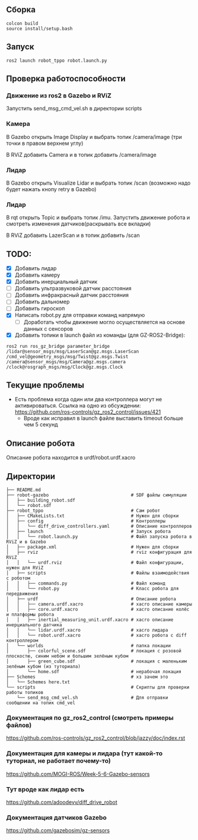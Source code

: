 ## Сборка
```
colcon build
source install/setup.bash
```
## Запуск
```
ros2 launch robot_tppo robot.launch.py
```
## Проверка работоспособности
### Движение из ros2 в Gazebo и RViZ
Запустить send_msg_cmd_vel.sh в директории scripts
### Камера
В Gazebo открыть Image Display и выбрать топик /camera/image (три точки в правом верхнем углу)

В RViZ добавить Camera и в топик добавить /camera/image 
### Лидар
В Gazebo открыть Visualize Lidar и выбрать топик /scan (возможно надо будет нажать кнопу retry в Gazebo)
### Лидар
В rqt открыть Topic и выбрать топик /imu. Запустить движение робота и смотреть изменения датчиков(раскрывать все вкладки)

В RViZ добавить LazerScan и в топик добавить /scan 
## TODO:
- [x] Добавить лидар
- [x] Добавить камеру
- [x] Добавить инерциальный датчик
- [ ] Добавить ультразвуковой датчик расстояния
- [ ] Добавить инфракрасный датчик расстояния
- [ ] Добавить дальномер
- [ ] Добавить гироскоп
- [x] Написать robot.py для отправки команд напрямую
    - [ ] Доработать чтобы движение могло осуществляется на основе данных с сенсоров
- [x] Добавить топики в launch файл из команды (для GZ-ROS2-Bridge):
```shell
ros2 run ros_gz_bridge parameter_bridge
/lidar@sensor_msgs/msg/LaserScan@gz.msgs.LaserScan
/cmd_vel@geometry_msgs/msg/Twist@gz.msgs.Twist
/camera@sensor_msgs/msg/Camera@gz.msgs.camera
/clock@rosgraph_msgs/msg/Clock@gz.msgs.Clock
```
## Текущие проблемы
- Есть проблема когда один или два контроллера могут не активироваться. Ссылка на одно из обсуждении: https://github.com/ros-controls/gz_ros2_control/issues/421
    - Вроде как исправил в launch файле выставить timeout больше чем 5 секунд
## Описание робота 
Описание робота находится в urdf/robot.urdf.xacro
## Директории
```shell
├── README.md                            
├── robot-gazebo                               # SDF файлы симуляции
│   ├── building_robot.sdf
│   └── robot.sdf
├── robot_tppo                                 # Сам робот
│   ├── CMakeLists.txt                         # Нужен для сборки
│   ├── config                                 # Контроллеры
│   │   └── diff_drive_controllers.yaml        # Описание контроллеров
│   ├── launch                                 # Запуск робота
│   │   └── robot.launch.py                    # Файл запуска робота в RViZ и в Gazebo
│   ├── package.xml                            # Нужен для сборки
│   ├── rviz                                   # rviz конфигурация для RViZ
│   │   └── urdf.rviz                          # Файл конфигурации, нужен для RViZ
│   ├── scripts                                # Файлы взаимодействия с роботом
│   │   ├── commands.py                        # Файл команд
│   │   └── robot.py                           # Класс робота для передвижения
│   ├── urdf                                   # Описание робота 
│   │   ├── camera.urdf.xacro                  # xacro описание камеры 
│   │   ├── core.urdf.xacro                    # xacro описание колёс и платформы робота
│   │   ├── inertial_measuring_unit.urdf.xacro # xacro описание инерциального датчика
│   │   └── lidar.urdf.xacro                   # xacro лидара 
│   │   └── robot.urdf.xacro                   # xacro робота с diff контроллером 
│   └── worlds                                 # папка локации
│       ├── colorful_scene.sdf                 # локация с розовой плоскостю, синим небом и большим зелёным кубом
│       ├── green_cube.sdf                     # локация с маленьким зелёным кубом (из туториала)
│       └── home.sdf                           # нерабочая локация
├── Schemes                                    # хз зачем это
│   └── Schemes here.txt
└── scripts                                    # Скрипты для проверки работы топиков             
    └── send_msg_cmd_vel.sh                    # Для отправки сообщении на топик cmd_vel
```
### Документация по gz_ros2_control (смотреть примеры файлов)
https://github.com/ros-controls/gz_ros2_control/blob/jazzy/doc/index.rst
### Документация для камеры и лидара (тут какой-то туториал, не работает почему-то)
https://github.com/MOGI-ROS/Week-5-6-Gazebo-sensors
### Тут вроде как лидар есть
https://github.com/adoodevv/diff_drive_robot
### Документация датчиков Gazebo
https://github.com/gazebosim/gz-sensors
